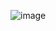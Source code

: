
![image](https://user-images.githubusercontent.com/94245015/144083301-aadda39b-519f-40e6-997b-e602b1efe7b9.png)
